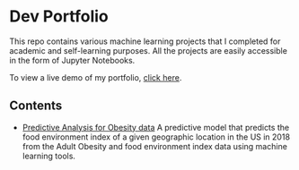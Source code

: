 # Dev Portfolio

This repo contains various machine learning projects that I completed for academic and self-learning purposes. All the projects are easily accessible in the form of Jupyter Notebooks.

To view a live demo of my portfolio, [click here](https://keyuriraodeo.github.io/).

## Contents

- [Predictive Analysis for Obesity data](https://github.com/keyuriraodeo/Machine-Learning-Projects/tree/master/Obesity-Predictive-Analysis) A predictive model that predicts the food environment index of a given geographic location in the US in 2018 from the Adult Obesity and food environment index data using machine learning tools.
